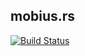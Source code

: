 mobius.rs
---------


[![Build Status](https://travis-ci.org/caipre/mobius.rs.svg?branch=master)](https://travis-ci.org/caipre/mobius.rs)
